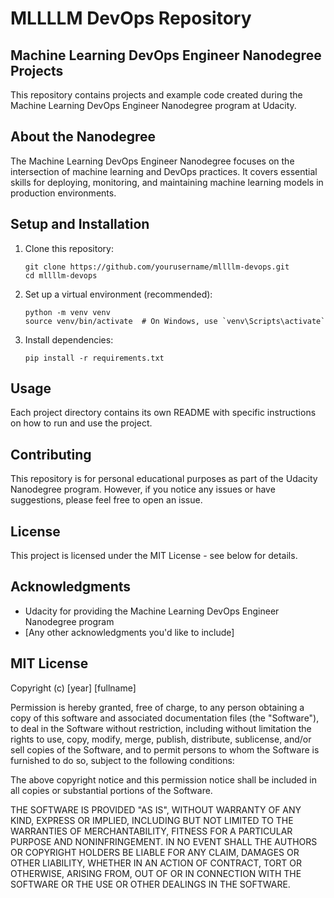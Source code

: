 # MLLLLM DevOps Repository

## Machine Learning DevOps Engineer Nanodegree Projects

This repository contains projects and example code created during the Machine Learning DevOps Engineer Nanodegree program at Udacity.

## About the Nanodegree

The Machine Learning DevOps Engineer Nanodegree focuses on the intersection of machine learning and DevOps practices. It covers essential skills for deploying, monitoring, and maintaining machine learning models in production environments.

<!-- ## Repository Structure

This repository is organized by projects or modules covered in the Nanodegree program. Each directory corresponds to a specific project or topic.

```
/
├── project1/
├── project2/
├── ...
└── README.md
```

## Projects

(List and briefly describe each project as you complete them. For example:)

1. **Project 1: [Project Name]**
   - Brief description of the project and its objectives
   - Technologies used
   - Key learnings

2. **Project 2: [Project Name]**
   - Brief description of the project and its objectives
   - Technologies used
   - Key learnings

(Add more projects as you progress through the Nanodegree) -->

## Setup and Installation

1. Clone this repository:
   ```
   git clone https://github.com/yourusername/mllllm-devops.git
   cd mllllm-devops
   ```

2. Set up a virtual environment (recommended):
   ```
   python -m venv venv
   source venv/bin/activate  # On Windows, use `venv\Scripts\activate`
   ```

3. Install dependencies:
   ```
   pip install -r requirements.txt
   ```

## Usage

Each project directory contains its own README with specific instructions on how to run and use the project.

## Contributing

This repository is for personal educational purposes as part of the Udacity Nanodegree program. However, if you notice any issues or have suggestions, please feel free to open an issue.

## License

This project is licensed under the MIT License - see below for details.

## Acknowledgments

- Udacity for providing the Machine Learning DevOps Engineer Nanodegree program
- [Any other acknowledgments you'd like to include]

## MIT License

Copyright (c) [year] [fullname]

Permission is hereby granted, free of charge, to any person obtaining a copy
of this software and associated documentation files (the "Software"), to deal
in the Software without restriction, including without limitation the rights
to use, copy, modify, merge, publish, distribute, sublicense, and/or sell
copies of the Software, and to permit persons to whom the Software is
furnished to do so, subject to the following conditions:

The above copyright notice and this permission notice shall be included in all
copies or substantial portions of the Software.

THE SOFTWARE IS PROVIDED "AS IS", WITHOUT WARRANTY OF ANY KIND, EXPRESS OR
IMPLIED, INCLUDING BUT NOT LIMITED TO THE WARRANTIES OF MERCHANTABILITY,
FITNESS FOR A PARTICULAR PURPOSE AND NONINFRINGEMENT. IN NO EVENT SHALL THE
AUTHORS OR COPYRIGHT HOLDERS BE LIABLE FOR ANY CLAIM, DAMAGES OR OTHER
LIABILITY, WHETHER IN AN ACTION OF CONTRACT, TORT OR OTHERWISE, ARISING FROM,
OUT OF OR IN CONNECTION WITH THE SOFTWARE OR THE USE OR OTHER DEALINGS IN THE
SOFTWARE.